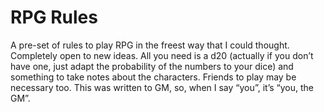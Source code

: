 # RPG Rules

A pre-set of rules to play RPG in the freest way that I could thought. Completely open to new ideas. All you need is a d20 (actually if you don’t have one, just adapt the probability of the numbers to your dice) and something to take notes about the characters. Friends to play may be necessary too. This was written to GM, so, when I say “you”, it’s “you, the GM”.
